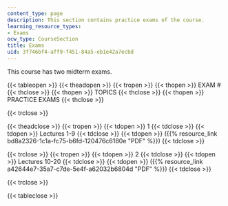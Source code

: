 ```yaml
---
content_type: page
description: This section contains practice exams of the course.
learning_resource_types:
- Exams
ocw_type: CourseSection
title: Exams
uid: 3f746bf4-aff9-f451-84a5-eb1e42a7ecbd
---
```


This course has two midterm exams.

{{< tableopen >}}
{{< theadopen >}}
{{< tropen >}}
{{< thopen >}}
EXAM #
{{< thclose >}}
{{< thopen >}}
TOPICS
{{< thclose >}}
{{< thopen >}}
PRACTICE EXAMS
{{< thclose >}}

{{< trclose >}}

{{< theadclose >}}
{{< tropen >}}
{{< tdopen >}}
1
{{< tdclose >}}
{{< tdopen >}}
Lectures 1-9
{{< tdclose >}}
{{< tdopen >}}
({{% resource_link bd8a2326-1c1a-fc75-b6fd-120476c6180e "PDF" %}})
{{< tdclose >}}

{{< trclose >}}
{{< tropen >}}
{{< tdopen >}}
2
{{< tdclose >}}
{{< tdopen >}}
Lectures 10-20
{{< tdclose >}}
{{< tdopen >}}
({{% resource_link a42644e7-35a7-c7de-5e4f-a62032b6804d "PDF" %}})
{{< tdclose >}}

{{< trclose >}}

{{< tableclose >}}